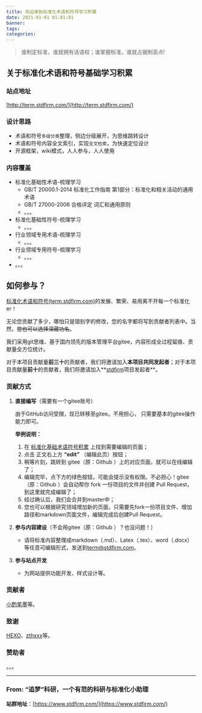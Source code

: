```yaml
---
title: 欢迎来到标准化术语和符号学习积累
date: 2021-01-01 01:01:01
banner:
tags:
categories:
---
```


>谁制定标准，谁就拥有话语权；谁掌握标准，谁就占据制高点!

##  关于标准化术语和符号基础学习积累

### 站点地址

[http://term.stdfirm.com/](http://term.stdfirm.com/) 

### 设计思路

- 术语和符号`多级分类`整理，侧边分级展开，为思维跳转设计
- 术语和符号内容全文索引，实现`全文检索`，为快速定位设计
- 开源框架，wiki模式，人人参与，人人使用

###  内容覆盖

- 标准化基础性术语-梳理学习
  - GB/T 20000.1-2014 标准化工作指南 第1部分：标准化和相关活动的通用术语
  - GB/T 27000-2006  合格评定 词汇和通用原则
  - 。。。
- 标准化基础性符号-梳理学习
  - 。。。
- 行业领域专用术语-梳理学习
  - 。。。
- 行业领域专用符号-梳理学习
  - 。。。
- 。。。


## 如何参与？

[标准化术语和符号(term.stdfirm.com)](http://term.stdfirm.com/)的发展、繁荣、易用离不开每一个标准化er！

无论您贡献了多少，哪怕只是错别字的修改，您的名字都将写到贡献者列表中。当然，~~您也可以选择深藏功名~~。

我们采用git思维、基于国内领先的版本管理平台gitee，内容形成全过程留痕、贡献量全方位统计。

对于本项目贡献量**前三十**的贡献者，我们将邀请加入**本项目共同发起者**；对于本项目贡献量**前十**的贡献者，我们将邀请加入**[stdfirm](http://www.stdfirm.com/)项目发起者**。

### 贡献方式

1. **直接编写**（需要有一个gitee账号）
   
   由于GitHub访问受限，现已转移至gitee。不用担心， 只需要基本的gitee操作能力即可。
   
   **举例说明：**
   
   1. 在 [标准化基础术语符号积累](http://term.stdfirm.com/) 上找到需要编辑的页面；
   2. 点击 正文右上方 **“edit”** （编辑此页）按钮；
   3. 稍等片刻，跳转到 gitee（原：Github ）上的对应页面，就可以在线编辑了；
   4. 编辑完毕，点下方的绿色按钮，可能会提示没有权限。不必担心！gitee（原：Github ）会自动帮你 fork 一份项目的文件并创建 Pull Request，到这里就完成编辑了；
   5. 经过确认后，我们会合并到master中；
   6. 您也可以根据研究领域增加新的页面，只需要先fork一份项目文件、增加路径和markdown页面文件，编辑完成后创建Pull Request。
   
2. **参与内容建设**（不会用gitee（原：Github ）？也没问题！）

   - 请将标准内容整理成markdown（.md）、Latex（.tex）、word（.docx）等任意可编辑形式，发送到[term@stdfirm.com](mailto:term@stdfirm.com)。

3. **参与站点开发**

   - 为网站提供功能开发、样式设计等。

### 贡献者

[小酌笔墨](http://www.blog.stdfirm.com/)等。

### 致谢

[HEXO](https://hexo.io/about/)、[zthxxx](https://github.com/zthxxx/hexo-theme-Wikitten)等。

### 赞助者
。。。



---

### From: “追梦”科研，一个有范的科研与标准化小助理

**站群地址**：[https://www.stdfirm.com/](https://www.stdfirm.com/)